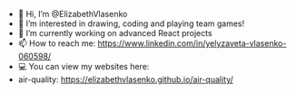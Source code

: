 - 👋 Hi, I’m @ElizabethVlasenko
- 👀 I’m interested in drawing, coding and playing team games!
- 🌱 I’m currently working on advanced React projects
- 📫 How to reach me: https://www.linkedin.com/in/yelyzaveta-vlasenko-060598/
- 💻 You can view my websites here: 
- air-quality: https://elizabethvlasenko.github.io/air-quality/
<!---
ElizabethVlasenko/ElizabethVlasenko is a ✨ special ✨ repository because its `README.md` (this file) appears on your GitHub profile.
You can click the Preview link to take a look at your changes.
--->
